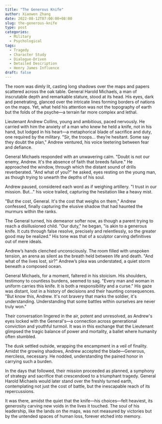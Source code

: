 ```yaml
---
title: "The Generous Knife"
author: Xiaowen Zhang
date: 2022-08-12T07:00:00+08:00
slug: the-generous-knife
type: post
categories:
  - Military
  - Psychological
tags:
  - Tragedy
  - Character Study
  - Dialogue-Driven
  - Detailed Description
  - Henry James Influence
draft: false
---
```


The room was dimly lit, casting long shadows over the maps and papers scattered across the oak table. General Harold Michaels, a man of inscrutable depth and remarkable stature, stood at its head. His eyes, dark and penetrating, glanced over the intricate lines forming borders of nations on the maps. Yet, what held his attention was not the topography of earth but the folds of the psyche—a terrain far more complex and lethal.

Lieutenant Andrew Collins, young and ambitious, paced nervously. He carried with him the anxiety of a man who knew he held a knife, not in his hand, but lodged in his heart—a metaphorical blade of sacrifice and duty, one required by the military. "Sir, the troops... they’re hesitant. Some say they doubt the plan," Andrew ventured, his voice teetering between fear and defiance.

General Michaels responded with an unwavering calm. "Doubt is not our enemy, Andrew. It's the absence of faith that breeds failure." He approached the window, through which the distant sound of drills reverberated. "And what of you?" he asked, eyes resting on the young man, as though trying to unearth the depths of his soul.

Andrew paused, considered each word as if weighing artillery. "I trust in our mission. But..." his voice trailed, capturing the hesitation like a heavy mist.

"But the cost, General. It's the cost that weighs on them," Andrew confessed, finally capturing the elusive shadow that had haunted the murmurs within the ranks. 

The General turned, his demeanor softer now, as though a parent trying to reach a disillusioned child. "Our duty," he began, "is akin to a generous knife. It cuts through false resolve, precisely and relentlessly, so the greater good may be realized." His tone was that of a sculptor carving definitives out of mere ideals.

Andrew’s hands clenched unconsciously. The room filled with unspoken tension, an arena as silent as the breath held between life and death. "And what of the lives lost, sir?" Andrew’s plea was understated, a quiet storm beneath a composed ocean.

General Michaels, for a moment, faltered in his stoicism. His shoulders, testimony to countless burdens, seemed to sag. "Every man and woman in uniform carries this knife. It is both a responsibility and a curse." His gaze was distant, lost in a history of decisions and their haunting consequences. "But know this, Andrew. It's not bravery that marks the soldier, it's understanding. Understanding that some battles within ourselves are never truly won."

Their conversation lingered in the air, potent and unresolved, as Andrew's eyes locked with the General's—a connection across generational conviction and youthful turmoil. It was in this exchange that the Lieutenant glimpsed the tragic balance of power and mortality, a ballet where humanity often stumbled.

The dusk settled outside, wrapping the encampment in a veil of finality. Amidst the growing shadows, Andrew accepted the blade—Generous, merciless, necessary. He nodded, understanding the pained honor in carrying such a burden.

In the days that followed, their mission proceeded as planned, a symphony of strategy and sacrifice that crescendoed to a triumphant tragedy. General Harold Michaels would later stand over the freshly turned earth, contemplating not just the cost of battle, but the inescapable reach of its repercussions.

It was there, amidst the quiet that the knife—his choices—felt heaviest, its generosity carving new voids in the lives it touched. The soul of his leadership, like the lands on the maps, was not measured by victories but by the untended spaces of human loss, forever etched into memory.